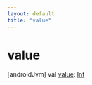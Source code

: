 ```yaml
---
layout: default
title: "value"
---
```


# value

[androidJvm]
val [value](value.md): [Int](https://kotlinlang.org/api/core/kotlin-stdlib/kotlin/-int/index.html)